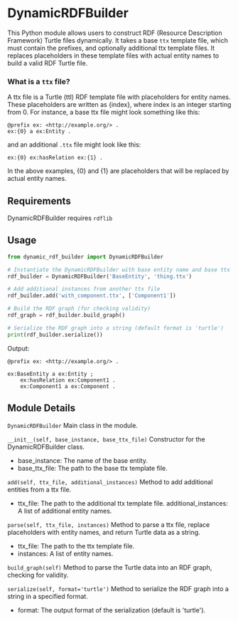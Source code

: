 # DynamicRDFBuilder
This Python module allows users to construct RDF (Resource Description Framework) Turtle files dynamically. It takes a base `ttx` template file, which must contain the prefixes, and optionally additional ttx template files. It replaces placeholders in these template files with actual entity names to build a valid RDF Turtle file.

### What is a `ttx` file?
A ttx file is a Turtle (ttl) RDF template file with placeholders for entity names. These placeholders are written as {index}, where index is an integer starting from 0. For instance, a base ttx file might look something like this:
```ttl
@prefix ex: <http://example.org/> .
ex:{0} a ex:Entity .
```

and an additional `.ttx` file might look like this:
```
ex:{0} ex:hasRelation ex:{1} .
```

In the above examples, {0} and {1} are placeholders that will be replaced by actual entity names.

## Requirements
DynamicRDFBuilder requires `rdflib`

## Usage
```python
from dynamic_rdf_builder import DynamicRDFBuilder

# Instantiate the DynamicRDFBuilder with base entity name and base ttx file
rdf_builder = DynamicRDFBuilder('BaseEntity', 'thing.ttx')

# Add additional instances from another ttx file
rdf_builder.add('with_component.ttx', ['Component1'])

# Build the RDF graph (for checking validity)
rdf_graph = rdf_builder.build_graph()

# Serialize the RDF graph into a string (default format is 'turtle')
print(rdf_builder.serialize())
```

Output:
```
@prefix ex: <http://example.org/> .

ex:BaseEntity a ex:Entity ;
    ex:hasRelation ex:Component1 .
    ex:Component1 a ex:Component .
```

## Module Details
`DynamicRDFBuilder`
Main class in the module.

`__init__(self, base_instance, base_ttx_file)`
Constructor for the DynamicRDFBuilder class.
- base_instance: The name of the base entity.
- base_ttx_file: The path to the base ttx template file.

`add(self, ttx_file, additional_instances)`
Method to add additional entities from a ttx file.
- ttx_file: The path to the additional ttx template file.
     additional_instances: A list of additional entity names.

`parse(self, ttx_file, instances)`
Method to parse a ttx file, replace placeholders with entity names, and return Turtle data as a string.
- ttx_file: The path to the ttx template file.
- instances: A list of entity names.

`build_graph(self)`
Method to parse the Turtle data into an RDF graph, checking for validity.

`serialize(self, format='turtle')`
Method to serialize the RDF graph into a string in a specified format.
- format: The output format of the serialization (default is 'turtle').
